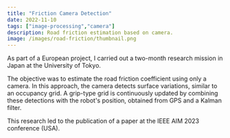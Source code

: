 ```yaml
---
title: "Friction Camera Detection"
date: 2022-11-10
tags: ["image-processing","camera"]
description: Road friction estimation based on camera.
image: /images/road-friction/thumbnail.png
---
```


As part of a European project, I carried out a two-month research mission in Japan at the University of Tokyo.

The objective was to estimate the road friction coefficient using only a camera. In this approach, the camera detects surface variations, similar to an occupancy grid. A grip-type grid is continuously updated by combining these detections with the robot's position, obtained from GPS and a Kalman filter.

This research led to the publication of a paper at the IEEE AIM 2023 conference (USA).